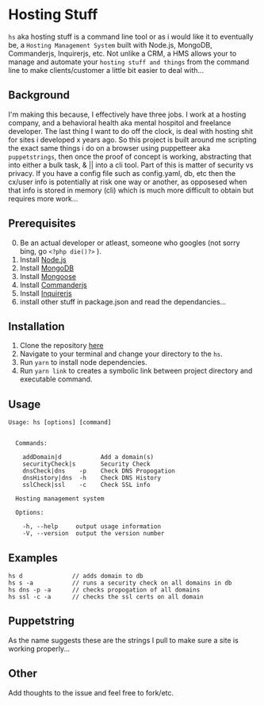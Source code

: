 # Hosting Stuff
`hs` aka hosting stuff is a command line tool or as i would like it to eventually be, a `Hosting Management System` built with Node.js, MongoDB, Commanderjs, Inquirerjs, etc. 
Not unlike a CRM, a HMS allows your to manage and automate your `hosting stuff and things` from the command line to make clients/customer a little bit easier to deal with...


## Background
I'm making this because, I effectively have three jobs. I work at a hosting company, and a behavioral health aka mental hospitol and freelance developer. The last thing I want to do off the clock, is deal with hosting shit for sites i developed x years ago. So this project is built around me scripting the exact same things i do on a browser using puppetteer aka `puppetstrings`, then once the proof of concept is working, abstracting that into either a bulk task, & || into a cli tool. Part of this is matter of security vs privacy. If you have a config file such as config.yaml, db, etc then the cx/user info is potentially at risk one way or another, as opposesed when that info is stored in memory (cli) which is much more difficult to obtain but requires more work... 


## Prerequisites
0. Be an actual developer or atleast, someone who googles (not sorry bing, go ```<?php die()?>``` ).
1. Install [Node.js](https://nodejs.org/en/)
2. Install [MongoDB](https://www.mongodb.org/downloads/)
3. Install [Mongoose](http://mongoosejs.com/)
4. Install [Commanderjs](https://github.com/tj/commander.js)
5. Install [Inquirerjs](https://github.com/SBoudrias/Inquirer.js/)
6. install other stuff in package.json and read the dependancies...


## Installation
1. Clone the repository [here](https://github.com/HansUXdev/hosting-stuff)
2. Navigate to your terminal and change your directory to the `hs`.
3. Run `yarn` to install node dependencies.
4. Run `yarn link` to creates a symbolic link between project directory and executable command.

## Usage
```
Usage: hs [options] [command]


  Commands:
    
    addDomain|d           Add a domain(s)
    securityCheck|s       Security Check
    dnsCheck|dns    -p    Check DNS Propogation
    dnsHistory|dns  -h    Check DNS History
    sslCheck|ssl    -c    Check SSL info

  Hosting management system

  Options:

    -h, --help     output usage information
    -V, --version  output the version number
```

## Examples
```
hs d              // adds domain to db
hs s -a           // runs a security check on all domains in db
hs dns -p -a      // checks propogation of all domains
hs ssl -c -a      // checks the ssl certs on all domain
```

## Puppetstring
As the name suggests these are the strings I pull to make sure a site is working properly...



## Other
Add thoughts to the issue and feel free to fork/etc.
